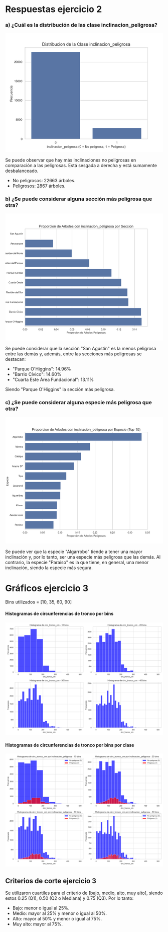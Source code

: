 # Respuestas ejercicio 2

### a) ¿Cuál es la distribución de las clase inclinacion_peligrosa?

![inclinacion_peligrosa](./images/inclinacion_peligrosa.png)

Se puede observar que hay más inclinaciones no peligrosas en comparación a las peligrosas. Está sesgada a derecha y está sumamente desbalanceado. 
- No peligrosos: 22663 árboles.
- Peligrosos: 2867 árboles.

### b) ¿Se puede considerar alguna sección más peligrosa que otra?

![inclinacion_peligrosa por sección](./images/inclinacion_peligrosa_seccion.png)

Se puede considerar que la sección "San Agustín" es la menos peligrosa entre las demás y, además, entre las secciones más
peligrosas se destacan: 
- "Parque O'Higgins": 14.96%
- "Barrio Cívico": 14.60%
- "Cuarta Este Área Fundacional": 13.11%

Siendo "Parque O'Higgins" la sección más peligrosa. 

### c) ¿Se puede considerar alguna especie más peligrosa que otra?

![inclinacion_peligrosa por especie](./images/inclinacion_peligrosa_especie.png)

Se puede ver que la especie "Algarrobo" tiende a tener una mayor inclinación y, por lo tanto, ser una especie más 
peligrosa que las demás. Al contrario, la especie "Paraiso" es la que tiene, en general, una menor inclinación, siendo 
la especie más segura.

# Gráficos ejercicio 3

Bins utilizados = [10, 35, 60, 90]

#### Histogramas de circunferencias de tronco por bins 

![Histograma de circunferencia de tronco por bins](./images/histograma_circ_tronco_cm_bins.png)  

#### Histogramas de circunferencias de tronco por bins por clase

![Histograma de circunferencia de tronco por bins por clase](./images/histograma_circ_tronco_cm_class_bins.png)


## Criterios de corte ejercicio 3

Se utilizaron cuartiles para el criterio de [bajo, medio, alto, muy alto], siendo estos 0.25 (Q1), 0.50 (Q2 o Mediana)
y 0.75 (Q3). Por lo tanto:

- Bajo: menor o igual al 25%.
- Medio: mayor al 25% y menor o igual al 50%.
- Alto: mayor al 50% y menor o igual al 75%.
- Muy alto: mayor al 75%.
